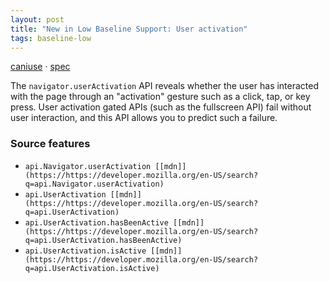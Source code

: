 ```yaml
---
layout: post
title: "New in Low Baseline Support: User activation"
tags: baseline-low
---
```


[caniuse](https://caniuse.com/?search=user-activation) · [spec](https://html.spec.whatwg.org/multipage/interaction.html#the-useractivation-interface)

The `navigator.userActivation` API reveals whether the user has interacted with the page through an "activation" gesture such as a click, tap, or key press. User activation gated APIs (such as the fullscreen API) fail without user interaction, and this API allows you to predict such a failure.

### Source features

- ``api.Navigator.userActivation [[mdn]](https://https://developer.mozilla.org/en-US/search?q=api.Navigator.userActivation)``
- ``api.UserActivation [[mdn]](https://https://developer.mozilla.org/en-US/search?q=api.UserActivation)``
- ``api.UserActivation.hasBeenActive [[mdn]](https://https://developer.mozilla.org/en-US/search?q=api.UserActivation.hasBeenActive)``
- ``api.UserActivation.isActive [[mdn]](https://https://developer.mozilla.org/en-US/search?q=api.UserActivation.isActive)``
